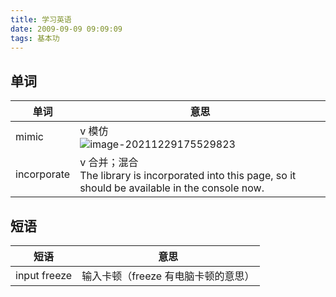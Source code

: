 ```yaml
---
title: 学习英语
date: 2009-09-09 09:09:09
tags: 基本功
---
```


## 单词

| 单词 | 意思 |
| --- | --- |
| mimic | v 模仿<br />![image-20211229175529823](https://gitee.com/wen98y/upic/raw/master/uPic/2021-12/29_17:55_vCR0ln.png) |
| incorporate | v 合并；混合<br />The library is incorporated into this page, so it should be available in the console now. |

## 短语

| 短语         | 意思                                |
| ------------ | ----------------------------------- |
| input freeze | 输入卡顿（freeze 有电脑卡顿的意思） |
